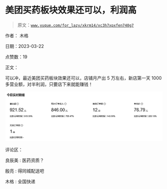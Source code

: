 # 美团买药板块效果还可以，利润高

> 原文：[`www.yuque.com/for_lazy/xkrm14/xc3h7xpxfen740g7`](https://www.yuque.com/for_lazy/xkrm14/xc3h7xpxfen740g7)

作者： 木格

日期：2023-03-22

点赞数：19

正文：

可以冲，最近美团买药板块效果还可以，店铺月产出 5 万左右，新店第一天 1000 多营业额，对半利润，只要店下来就能赚钱！

![](img/2d6461eba93aefebe619e8814a1079b2.png)

评论区：

良辰美 : 医药资质？

殷亮 : 得同城配送吧

木格 : 全国快递

